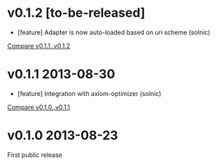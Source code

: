 # v0.1.2 [to-be-released]

* [feature] Adapter is now auto-loaded based on uri scheme (solnic)

[Compare v0.1.1..v0.1.2](https://github.com/rom-rb/rom-relation/compare/v0.1.1...master)
# v0.1.1 2013-08-30

* [feature] Integration with axiom-optimizer (solnic)

[Compare v0.1.0..v0.1.1](https://github.com/rom-rb/rom-relation/compare/v0.1.0...v0.1.1)

# v0.1.0 2013-08-23

First public release
